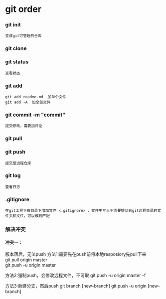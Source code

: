 # git order

### git init  
    变成git可管理的仓库

### git clone  

### git status  
    查看状态

### git add  
    git add readme.md  加单个文件  
    git add -A  加全部文件

### git commit -m "commit"  
    提交修改，需要加评论

### git pull

### git push  
    提交至远程仓库

### git log  
    查看日志

### .gitignore
    在git工程下根目录下增加文件 <.gitignore> ，文件中写入不需要提交到git远程目录的文件夹和文件，可以模糊匹配

### 解决冲突
#### 冲突一：
版本落后，无法push
方法1:需要先在push前将本地resposiory先pull下来  
git pull origin master  
git push -u origin master  

方法2:强制push，会修改远程文件，不可取
git push -u origin master -f

方法3:新建分支，然后push
git branch [new-branch]
git push -u origin [new-branch]

